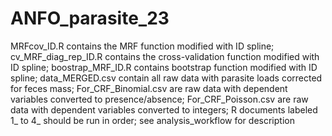 # ANFO_parasite_23
MRFcov_ID.R contains the MRF function modified with ID spline; 
cv_MRF_diag_rep_ID.R contains the cross-validation function modified with ID spline; 
boostrap_MRF_ID.R contains bootstrap function modified with ID spline; 
data_MERGED.csv contain all raw data with parasite loads corrected for feces mass; 
For_CRF_Binomial.csv are raw data with dependent variables converted to presence/absence; 
For_CRF_Poisson.csv are raw data with dependent variables converted to integers; 
R documents labeled 1_ to 4_ should be run in order; see analysis_workflow for description
